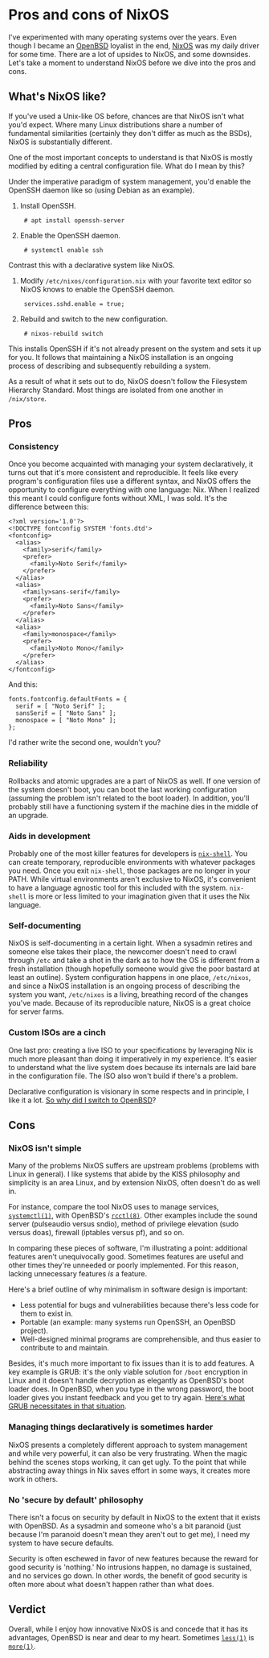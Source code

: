 # Pros and cons of NixOS

I've experimented with many operating systems over the years. Even
though I became an [OpenBSD](https://www.openbsd.org/) loyalist in the
end, [NixOS](https://www.openbsd.org/) was my daily driver for some
time. There are a lot of upsides to NixOS, and some downsides. Let's
take a moment to understand NixOS before we dive into the pros and cons.

## What's NixOS like?

If you've used a Unix-like OS before, chances are that NixOS isn't what
you'd expect. Where many Linux distributions share a number of
fundamental similarities (certainly they don't differ as much as the
BSDs), NixOS is substantially different.

One of the most important concepts to understand is that NixOS is mostly
modified by editing a central configuration file. What do I mean by
this?

Under the imperative paradigm of system management, you'd enable the
OpenSSH daemon like so (using Debian as an example).

1. Install OpenSSH.

        # apt install openssh-server

1. Enable the OpenSSH daemon.

        # systemctl enable ssh

Contrast this with a declarative system like NixOS.

1. Modify `/etc/nixos/configuration.nix` with your favorite text editor
   so NixOS knows to enable the OpenSSH daemon.

        services.sshd.enable = true;

1. Rebuild and switch to the new configuration.

        # nixos-rebuild switch

This installs OpenSSH if it's not already present on the system and sets
it up for you. It follows that maintaining a NixOS installation is an
ongoing process of describing and subsequently rebuilding a
system.

As a result of what it sets out to do, NixOS doesn't follow the
Filesystem Hierarchy Standard. Most things are isolated from one another
in `/nix/store`.

## Pros

### Consistency

Once you become acquainted with managing your system declaratively, it
turns out that it's more consistent and reproducible. It feels like
every program's configuration files use a different syntax, and NixOS
offers the opportunity to configure everything with one language:
Nix. When I realized this meant I could configure fonts without XML,
I was sold. It's the difference between this:

    <?xml version='1.0'?>
    <!DOCTYPE fontconfig SYSTEM 'fonts.dtd'>
    <fontconfig>
      <alias>
        <family>serif</family>
        <prefer>
          <family>Noto Serif</family>
        </prefer>
      </alias>
      <alias>
        <family>sans-serif</family>
        <prefer>
          <family>Noto Sans</family>
        </prefer>
      </alias>
      <alias>
        <family>monospace</family>
        <prefer>
          <family>Noto Mono</family>
        </prefer>
      </alias>
    </fontconfig>

And this:

    fonts.fontconfig.defaultFonts = {
      serif = [ "Noto Serif" ];
      sansSerif = [ "Noto Sans" ];
      monospace = [ "Noto Mono" ];
    };

I'd rather write the second one, wouldn't you?

### Reliability

Rollbacks and atomic upgrades are a part of NixOS as well. If one
version of the system doesn't boot, you can boot the last working
configuration (assuming the problem isn't related to the boot
loader). In addition, you'll probably still have a functioning system if
the machine dies in the middle of an upgrade.

### Aids in development

Probably one of the most killer features for developers is
[`nix-shell`](https://nixos.org/manual/nix/stable/#sec-nix-shell). You
can create temporary, reproducible environments with whatever packages
you need. Once you exit `nix-shell`, those packages are no
longer in your PATH. While virtual environments aren't exclusive to
NixOS, it's convenient to have a language agnostic tool for this
included with the system. `nix-shell` is more or less limited to your
imagination given that it uses the Nix language.

### Self-documenting

NixOS is self-documenting in a certain light. When a sysadmin retires
and someone else takes their place, the newcomer doesn't need to crawl
through `/etc` and take a shot in the dark as to how the OS is different
from a fresh installation (though hopefully someone would give the poor
bastard at least an outline). System configuration happens in one place,
`/etc/nixos`, and since a NixOS installation is an ongoing process of
describing the system you want, `/etc/nixos` is a living, breathing
record of the changes you've made. Because of its reproducible nature,
NixOS is a great choice for server farms.

### Custom ISOs are a cinch

One last pro: creating a live ISO to your specifications by leveraging
Nix is much more pleasant than doing it imperatively in my
experience. It's easier to understand what the live system does because
its internals are laid bare in the configuration file. The ISO also
won't build if there's a problem.

Declarative configuration is visionary in some respects and in
principle, I like it a lot. [So why did I switch to
OpenBSD](/why-openbsd.html)?

## Cons

### NixOS isn't simple

Many of the problems NixOS suffers are upstream problems (problems with
Linux in general). I like systems that abide by the KISS philosophy and
simplicity is an area Linux, and by extension NixOS, often doesn't do as
well in.

For instance, compare the tool NixOS uses to manage services,
[`systemctl(1)`](https://www.mankier.com/1/systemctl), with OpenBSD's
[`rcctl(8)`](https://man.openbsd.org/rcctl). Other examples include the
sound server (pulseaudio versus sndio), method of privilege elevation
(sudo versus doas), firewall (iptables versus pf), and so on.

In comparing these pieces of software, I'm illustrating a point:
additional features aren't unequivocally good. Sometimes features are
useful and other times they're unneeded or poorly implemented. For this
reason, lacking unnecessary features *is* a feature.

Here's a brief outline of why minimalism in software design is important:

- Less potential for bugs and vulnerabilities because there's less code
  for them to exist in.
- Portable (an example: many systems run OpenSSH, an
  OpenBSD project).
- Well-designed minimal programs are comprehensible, and thus easier to
  contribute to and maintain.

Besides, it's much more important to fix issues than it is to add
features. A key example is GRUB: it's the only viable solution for
`/boot` encryption in Linux and it doesn't handle decryption as
elegantly as OpenBSD's boot loader does. In OpenBSD, when you type in
the wrong password, the boot loader gives you instant feedback and you
get to try again. [Here's what GRUB necessitates in that
situation](https://wiki.archlinux.org/index.php/Grub#GRUB_rescue_and_encrypted_/boot).

### Managing things declaratively is sometimes harder

NixOS presents a completely different approach to system management and
while very powerful, it can also be very frustrating. When the magic
behind the scenes stops working, it can get ugly. To the point that
while abstracting away things in Nix saves effort in some ways, it
creates more work in others.

### No 'secure by default' philosophy

There isn't a focus on security by default in NixOS to the extent that
it exists with OpenBSD. As a sysadmin and someone who's a bit paranoid
(just because I'm paranoid doesn't mean they aren't out to get me),
I need my system to have secure defaults.

Security is often eschewed in favor of new features because the
reward for good security is 'nothing.' No intrusions happen, no damage
is sustained, and no services go down. In other words, the benefit of
good security is often more about what doesn't happen rather than what
does.

## Verdict

Overall, while I enjoy how innovative NixOS is and concede that it has
its advantages, OpenBSD is near and dear to my heart. Sometimes
[`less(1)`](https://man.openbsd.org/less) is
[`more(1)`](https://man.openbsd.org/more).
